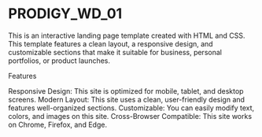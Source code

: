 # PRODIGY_WD_01
This is an interactive landing page template created with HTML and CSS. This template features a clean layout, a responsive design, and customizable sections that make it suitable for business, personal portfolios, or product launches.

Features

Responsive Design: This site is optimized for mobile, tablet, and desktop screens. Modern Layout: This site uses a clean, user-friendly design and features well-organized sections. Customizable: You can easily modify text, colors, and images on this site. Cross-Browser Compatible: This site works on Chrome, Firefox, and Edge.
